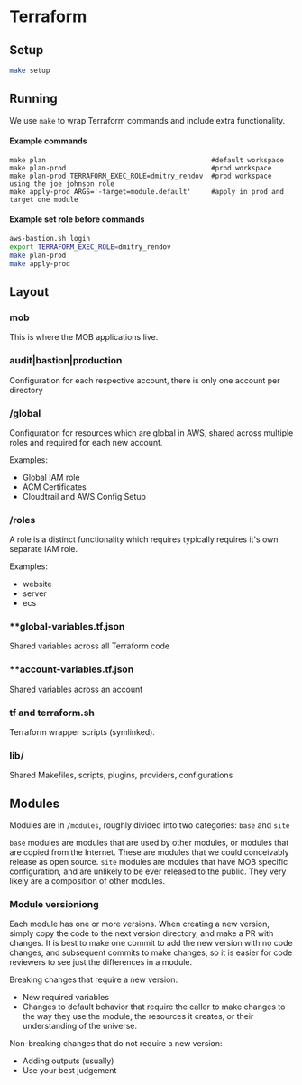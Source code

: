 # Terraform #

## Setup
```bash
make setup
```

## Running

We use `make` to wrap Terraform commands and include extra functionality.

#### Example commands
```
make plan                                         #default workspace
make plan-prod                                    #prod workspace
make plan-prod TERRAFORM_EXEC_ROLE=dmitry_rendov  #prod workspace using the joe johnson role
make apply-prod ARGS='-target=module.default'     #apply in prod and target one module
```

#### Example set role before commands
```bash
aws-bastion.sh login
export TERRAFORM_EXEC_ROLE=dmitry_rendov
make plan-prod
make apply-prod
```

## Layout ##

### mob
This is where the MOB applications live.

### audit|bastion|production ###
Configuration for each respective account, there is only one account per directory

### <account>/global
Configuration for resources which are global in AWS, shared across multiple roles and required for each new account.

Examples:

* Global IAM role
* ACM Certificates
* Cloudtrail and AWS Config Setup

### <account>/roles
A role is a distinct functionality which requires typically requires it's own separate IAM role.

Examples:
* website
* server
* ecs

### **global-variables.tf.json ###
Shared variables across all Terraform code

### **account-variables.tf.json ###
Shared variables across an account

### **tf** and **terraform.sh** ###

Terraform wrapper scripts (symlinked).

### **lib/** ###

Shared Makefiles, scripts, plugins, providers, configurations


## Modules ##

Modules are in `/modules`, roughly divided into two categories: `base` and `site`

`base` modules are modules that are used by other modules, or modules that are copied from the Internet. These are modules that we could conceivably release as open source.
`site` modules are modules that have MOB specific configuration, and are unlikely to be ever released to the public. They very likely are a composition of other modules.

### Module versioniong ###

Each module has one or more versions. When creating a new version, simply copy the code to the next version directory, and make a PR with changes. It is best to make one commit to add the new version with no code changes, and subsequent commits to make changes, so it is easier for code reviewers to see just the differences in a module.

Breaking changes that require a new version:

* New required variables
* Changes to default behavior that require the caller to make changes to the way they use the module, the resources it creates, or their understanding of the universe.

Non-breaking changes that do not require a new version:

* Adding outputs (usually)
* Use your best judgement
